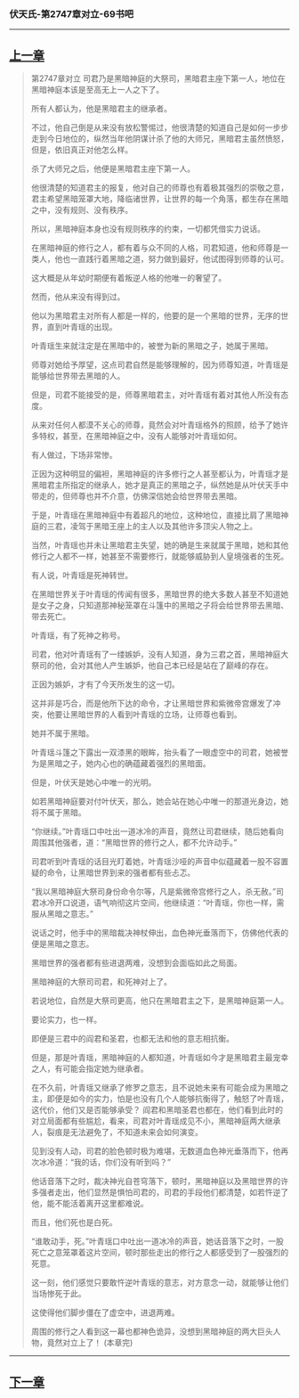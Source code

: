 ### 伏天氏-第2747章对立-69书吧

--------
[上一章](./d419def0248aad00be7acca96227859f.md)
--------


>
>
>
>第2747章对立
>司君乃是黑暗神庭的大祭司，黑暗君主座下第一人，地位在黑暗神庭本该是至高无上一人之下了。
>
>所有人都认为，他是黑暗君主的继承者。
>
>不过，他自己倒是从来没有放松警惕过，他很清楚的知道自己是如何一步步走到今日地位的，纵然当年他阴谋计杀了他的大师兄，黑暗君主虽然愤怒，但是，依旧真正对他怎么样。
>
>杀了大师兄之后，他便是黑暗君主座下第一人。
>
>他很清楚的知道君主的报复，他对自己的师尊也有着极其强烈的崇敬之意，君主希望黑暗笼罩大地，降临诸世界，让世界的每一个角落，都生存在黑暗之中，没有规则、没有秩序。
>
>所以，黑暗神庭本身也没有规则秩序的约束，一切都凭借实力说话。
>
>在黑暗神庭的修行之人，都有着与众不同的人格，司君知道，他和师尊是一类人，他也一直践行着黑暗之道，努力做到最好，他试图得到师尊的认可。
>
>这大概是从年幼时期便有着叛逆人格的他唯一的奢望了。
>
>然而，他从来没有得到过。
>
>他以为黑暗君主对所有人都是一样的，他要的是一个黑暗的世界，无序的世界，直到叶青瑶的出现。
>
>叶青瑶生来就注定是在黑暗中的，被誉为新的黑暗之子，她属于黑暗。
>
>师尊对她给予厚望，这点司君自然是能够理解的，因为师尊知道，叶青瑶是能够给世界带去黑暗的人。
>
>但是，司君不能接受的是，师尊黑暗君主，对叶青瑶有着对其他人所没有态度。
>
>从来对任何人都漠不关心的师尊，竟然会对叶青瑶格外的照顾，给予了她许多特权，甚至，在黑暗神庭之中，没有人能够对叶青瑶如何。
>
>有人做过，下场非常惨。
>
>正因为这种明显的偏袒，黑暗神庭的许多修行之人甚至都认为，叶青瑶才是黑暗君主所指定的继承人，她才是真正的黑暗之子，纵然她是从叶伏天手中带走的，但师尊也并不介意，仿佛深信她会给世界带去黑暗。
>
>于是，叶青瑶在黑暗神庭中有着超凡的地位，这种地位，直接比肩了黑暗神庭的三君，凌驾于黑暗王座上的主人以及其他许多顶尖人物之上。
>
>当然，叶青瑶也并未让黑暗君主失望，她的确是生来就属于黑暗，她和其他修行之人都不一样，她甚至不需要修行，就能够威胁到人皇境强者的生死。
>
>有人说，叶青瑶是死神转世。
>
>在黑暗世界关于叶青瑶的传闻有很多，黑暗世界的绝大多数人甚至不知道她是女子之身，只知道那神秘笼罩在斗篷中的黑暗之子将会给世界带去黑暗、带去死亡。
>
>叶青瑶，有了死神之称号。
>
>司君，他对叶青瑶有了一缕嫉妒，没有人知道，身为三君之首，黑暗神庭大祭司的他，会对其他人产生嫉妒，他自己本已经是站在了巅峰的存在。
>
>正因为嫉妒，才有了今天所发生的这一切。
>
>这并非是巧合，而是他所下达的命令，才让黑暗世界和紫微帝宫爆发了冲突，他要让黑暗世界的人看到叶青瑶的立场，让师尊也看到。
>
>她并不属于黑暗。
>
>叶青瑶斗篷之下露出一双漆黑的眼眸，抬头看了一眼虚空中的司君，她被誉为是黑暗之子，她内心也的确蕴藏着强烈的黑暗面。
>
>但是，叶伏天是她心中唯一的光明。
>
>如若黑暗神庭要对付叶伏天，那么，她会站在她心中唯一的那道光身边，她将不属于黑暗。
>
>“你继续。”叶青瑶口中吐出一道冰冷的声音，竟然让司君继续，随后她看向周围其他强者，道：“黑暗世界的修行之人，都不允许动手。”
>
>司君听到叶青瑶的话目光盯着她，叶青瑶沙哑的声音中似蕴藏着一股不容置疑的命令，让黑暗世界到来的强者都有些忐忑。
>
>“我以黑暗神庭大祭司身份命令尔等，凡是紫微帝宫修行之人，杀无赦。”司君冰冷开口说道，语气响彻这片空间，他继续道：“叶青瑶，你也一样，需服从黑暗之意志。”
>
>说话之时，他手中的黑暗裁决神杖伸出，血色神光垂落而下，仿佛他代表的便是黑暗之意志。
>
>黑暗世界的强者都有些进退两难，没想到会面临如此之局面。
>
>黑暗神庭的大祭司司君，和死神对上了。
>
>若说地位，自然是大祭司更高，他只在黑暗君主之下，是黑暗神庭第一人。
>
>要论实力，也一样。
>
>即便是三君中的阎君和圣君，也都无法和他的意志相抗衡。
>
>但是，那是叶青瑶，黑暗神庭的人都知道，叶青瑶如今才是黑暗君主最宠幸之人，有可能会指定她为继承者。
>
>在不久前，叶青瑶又继承了修罗之意志，且不说她未来有可能会成为黑暗之主，即便是如今的实力，怕是也没有几个人能够抗衡得了，触怒了叶青瑶，这代价，他们又是否能够承受？
>阎君和黑暗圣君也都在，他们看到此时的对立局面都有些尴尬，看来，司君对叶青瑶成见不小，黑暗神庭两大继承人，裂痕是无法避免了，不知道未来会如何演变。
>
>见到没有人动，司君的脸色顿时极为难堪，无数道血色神光垂落而下，他再次冰冷道：“我的话，你们没有听到吗？”
>
>他话音落下之时，裁决神光自苍穹落下，顿时，黑暗神庭以及黑暗世界的许多强者走出，他们显然是惧怕司君的，司君的手段他们都清楚，如若忤逆了他，能不能活着离开这里都难说。
>
>而且，他们死也是白死。
>
>“谁敢动手，死。”叶青瑶口中吐出一道冰冷的声音，她话音落下之时，一股死亡之意笼罩着这片空间，顿时那些走出的修行之人都感受到了一股强烈的死意。
>
>这一刻，他们感觉只要敢忤逆叶青瑶的意志，对方意念一动，就能够让他们当场惨死于此。
>
>这使得他们脚步僵在了虚空中，进退两难。
>
>周围的修行之人看到这一幕也都神色诡异，没想到黑暗神庭的两大巨头人物，竟然对立上了！
>(本章完)
>
>

--------
[下一章](./68b30236406583e3fc7eca0bf6184129.md)
--------
